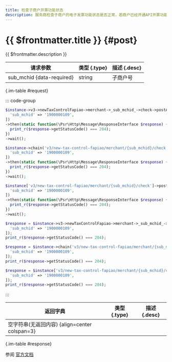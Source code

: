 ```yaml
---
title: 检查子商户开票功能状态
description: 服务商检查子商户的电子发票功能状态是否正常，若商户已经开通API开票功能并已对服务商授权，则返回成功。
---
```


# {{ $frontmatter.title }} {#post}

{{ $frontmatter.description }}

| 请求参数 | 类型 {.type} | 描述 {.desc}
| --- | --- | ---
| sub_mchid {data-required} | string | 子商户号

{.im-table #request}

::: code-group

```php [异步纯链式]
$instance->v3->newTaxControlFapiao->merchant->_sub_mchid_->check->postAsync([
  'sub_mchid' => '1900000109',
])
->then(static function(\Psr\Http\Message\ResponseInterface $response) {
  print_r($response->getStatusCode() === 204);
})
->wait();
```

```php [异步声明式]
$instance->chain('v3/new-tax-control-fapiao/merchant/{sub_mchid}/check')->postAsync([
  'sub_mchid' => '1900000109',
])
->then(static function(\Psr\Http\Message\ResponseInterface $response) {
  print_r($response->getStatusCode() === 204);
})
->wait();
```

```php [异步属性式]
$instance['v3/new-tax-control-fapiao/merchant/{sub_mchid}/check']->postAsync([
  'sub_mchid' => '1900000109',
])
->then(static function(\Psr\Http\Message\ResponseInterface $response) {
  print_r($response->getStatusCode() === 204);
})
->wait();
```

```php [同步纯链式]
$response = $instance->v3->newTaxControlFapiao->merchant->_sub_mchid_->check->post([
  'sub_mchid' => '1900000109',
]);
print_r($response->getStatusCode() === 204);
```

```php [同步声明式]
$response = $instance->chain('v3/new-tax-control-fapiao/merchant/{sub_mchid}/check')->post([
  'sub_mchid' => '1900000109',
]);
print_r($response->getStatusCode() === 204);
```

```php [同步属性式]
$response = $instance['v3/new-tax-control-fapiao/merchant/{sub_mchid}/check']->post([
  'sub_mchid' => '1900000109',
]);
print_r($response->getStatusCode() === 204);
```

:::

| 返回字典 | 类型 {.type} | 描述 {.desc}
| --- | --- | ---
| 空字符串(无返回内容) {align=center colspan=3}

{.im-table #response}

参阅 [官方文档](https://pay.weixin.qq.com/doc/v3/partner/4012474022)
